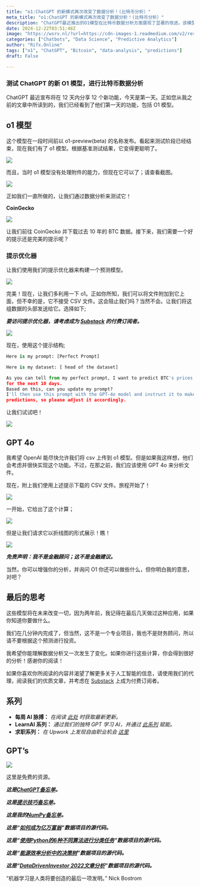 ```yaml
---
title: "o1:ChatGPT 的新模式再次改变了数据分析！(比特币分析）"
meta_title: "o1:ChatGPT 的新模式再次改变了数据分析！(比特币分析）"
description: "ChatGPT最近推出的O1模型在比特币数据分析方面展现了显著的改进。该模型现在能够处理附件，并通过优化提示来预测比特币的未来价格。用户可以从CoinGecko下载数据，并利用O1模型进行分析，生成折线图等可视化结果。尽管当前无法直接上传CSV文件，但模型的分析能力仍然为用户提供了强大的数据洞察。整体而言，这些新功能标志着数据分析领域的进一步发展。"
date: 2024-12-22T03:51:48Z
image: "https://wsrv.nl/?url=https://cdn-images-1.readmedium.com/v2/resize:fit:800/1*c_NC21VlBAsUh1uy68v5gQ.jpeg"
categories: ["Chatbots", "Data Science", "Predictive Analytics"]
author: "Rifx.Online"
tags: ["o1", "ChatGPT", "Bitcoin", "data-analysis", "predictions"]
draft: False

---
```




### 测试 ChatGPT 的新 O1 模型，进行比特币数据分析



ChatGPT 最近宣布将在 12 天内分享 12 个新功能，今天是第一天。正如您从我之前的文章中所读到的，我们已经看到了他们第一天的功能，包括 O1 模型。

## o1 模型

这个模型在一段时间前以 o1\-preview(beta) 的名称发布。看起来测试阶段已经结束，现在我们有了 o1 模型。根据基准测试结果，它变得更聪明了。

![](https://wsrv.nl/?url=https://cdn-images-1.readmedium.com/v2/resize:fit:800/1*PFRbsrUh03AvnPzq7cXjCw.png)

而且，当时 o1 模型没有处理附件的能力，但现在它可以了；请查看截图。

![](https://wsrv.nl/?url=https://cdn-images-1.readmedium.com/v2/resize:fit:800/1*0AyvxEcozvhy3CN10vtOLg.png)

正如我们一直所做的，让我们通过数据分析来测试它！

**CoinGecko**

![](https://wsrv.nl/?url=https://cdn-images-1.readmedium.com/v2/resize:fit:800/1*_wc0PtmxKs-G1VeUMsRCUw.png)

让我们前往 CoinGecko 并下载过去 10 年的 BTC 数据。接下来，我们需要一个好的提示还是完美的提示呢？

### 提示优化器

让我们使用我们的提示优化器来构建一个预测模型。

![](https://wsrv.nl/?url=https://cdn-images-1.readmedium.com/v2/resize:fit:800/1*NP011v_zXjeHmlW-qdD6nA.png)

完美！现在，让我们多利用一下 o1。正如你所知，我们可以将文件附加到它上面，但不幸的是，它不接受 CSV 文件。这会阻止我们吗？当然不会。让我们将这组数据的头部发送给它。选择如下;

***要访问提示优化器，请考虑成为 [Substack](https://www.learnwithmeai.com/subscribe) 的付费订阅者。***

![](https://wsrv.nl/?url=https://cdn-images-1.readmedium.com/v2/resize:fit:800/1*jNaeiLIBd7fQEJJNo-5isA.png)

现在，使用这个提示结构;

```python
Here is my prompt: [Perfect Prompt]

Here is my dataset: [ head of the dataset]

As you can tell from my perfect prompt, I want to predict BTC's prices 
for the next 10 days. 
Based on this, can you update my prompt? 
I'll then use this prompt with the GPT-4o model and instruct it to make 
predictions, so please adjust it accordingly.
```
让我们试试吧！

![](https://wsrv.nl/?url=https://cdn-images-1.readmedium.com/v2/resize:fit:800/1*wv5RiYRjLkQX87e5QB6Edg.png)

## GPT 4o

我希望 OpenAI 能尽快允许我们将 csv 上传到 o1 模型。但是如果我这样想，他们会考虑并很快实现这个功能。不过，在那之前，我们应该使用 GPT 4o 来分析文件。

现在，附上我们使用上述提示下载的 CSV 文件。旅程开始了！

![](https://wsrv.nl/?url=https://cdn-images-1.readmedium.com/v2/resize:fit:800/1*kuwnpTW2gI_qhTzjFpm0CQ.png)

一开始，它给出了这个计算；

![](https://wsrv.nl/?url=https://cdn-images-1.readmedium.com/v2/resize:fit:800/1*WM6f87dB8kG7mHxA3EbAlA.png)

但是让我们请求它以折线图的形式展示！瞧！

![](https://wsrv.nl/?url=https://cdn-images-1.readmedium.com/v2/resize:fit:800/1*L0f85NN-LKsDvBocr3oRyA.png)

***免责声明：我不是金融顾问；这不是金融建议。***

当然，你可以增强你的分析，并询问 O1 你还可以做些什么，但你明白我的意思，对吧？

## 最后的思考

这些模型将在未来改变一切，因为两年前，我记得在最后几天做过这种应用，如果你知道你要做什么。

我们在几分钟内完成了，但当然，这不是一个专业项目，我也不是财务顾问，所以请不要根据这个预测进行投资。

我希望你能理解数据分析又一次发生了变化。如果你进行这些计算，你会得到很好的分析！感谢你的阅读！

如果你喜欢你所阅读的内容并渴望了解更多关于人工智能的信息，请使用我们的代理，阅读我们的优质文章，并考虑在 [Substack](https://www.learnwithmeai.com/subscribe) 上成为付费订阅者。

## 系列

* **每周 AI 脉搏：** *在阅读 [此处](https://www.learnwithmeai.com/t/weekly-ai-pulse) 时获取最新更新。*
* **LearnAI 系列：** *通过我们的独特 GPT 学习 AI，并通过 [此系列](https://www.learnwithmeai.com/p/it-is-time-to-start-learnaiwithme) 赋能。*
* **求职系列：** *在 Upwork 上发现自由职业机会 [这里](https://www.learnwithmeai.com/t/job-hunt-ai)*

## GPT’s

![](https://wsrv.nl/?url=https://cdn-images-1.readmedium.com/v2/resize:fit:800/0*2q6W14C9UoCcSmPG.png)

这里是免费的资源。

***这是[ChatGPT备忘单](https://gencay.ck.page/chatgpt)。***

***这是[提示技巧备忘单](https://gencay.ck.page/prompt)。***

***这是我的[NumPy备忘单](https://gencay.ck.page/)。***

***这是“[如何成为亿万富翁](https://gencay.ck.page/billionaire)”数据项目的源代码。***

***这是“[使用Python的6种不同算法进行分类任务](https://gencay.ck.page/bfd9d41fdc)”数据项目的源代码。***

***这是“[能源效率分析中的决策树](https://gencay.ck.page/2df5d07388)”数据项目的源代码。***

***这是“[DataDrivenInvestor 2022文章分析](https://gencay.ck.page/56510fbc8d)”数据项目的源代码。***

“机器学习是人类将要创造的最后一项发明。” Nick Bostrom


